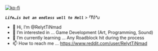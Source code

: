 [![ko-fi](https://ko-fi.com/img/githubbutton_sm.svg)](https://ko-fi.com/D1D811UAU9)

***```Life…is but an endless well to Hell```*** > *ᶠYͧoͨᵏu*

- 👋 Hi, I’m @RelytTiNmad
- 👀 I’m interested in ... Game Development (Art, Programming, Sound)
- 🌱 I’m currently learning ... Any Roadblock hit during the process
- 📫 How to reach me ... https://www.reddit.com/user/RelytTiNmad

<!---
RelytTiNmad/RelytTiNmad is a ✨ special ✨ repository because its `README.md` (this file) appears on your GitHub profile.
You can click the Preview link to take a look at your changes.
--->
